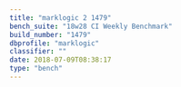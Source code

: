 ```yaml
---
title: "marklogic 2 1479"
bench_suite: "18w28 CI Weekly Benchmark"
build_number: "1479"
dbprofile: "marklogic"
classifier: ""
date: 2018-07-09T08:38:17
type: "bench"
---
```

